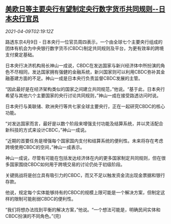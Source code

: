 <!--1617935462000-->
[美欧日等主要央行有望制定央行数字货币共同规则--日本央行官员](https://cn.reuters.com/article/japan-cen-digital-currency-0409-idCNKBS2BW06G)
------

<div><i>2021-04-09T02:19:12Z</i></div><p>路透东京4月9日 - 日本央行一位官员周四表示，一个由全球七个主要央行组成的团体有机会为中央银行数字货币(CBDC)制定共同规则及平台，为更有效率的跨境支付奠定基础。</p><p>日本央行决济机构局长神山一成说，CBDC在发达国家与新兴经济体中所扮演的角色不尽相同，发达国家拥有强健的金融系统，新兴国家则可以利用CBDC弥补其金融基建方面的不足。神山一成是日本央行负责监督CBDC发展的主管。</p><p>“因此最好是在经济架构类似的国家之间建立共同规范，”他说。“基于此，日本央行希望与其他六个主要国家的央行讨论共同规则，”神山一成在接受路透访问时说。</p><p>日本央行与美联储、欧洲央行等共七家全球主要央行，正在一起研究CBDC的核心功能。</p><p>“对发达国家而言，最好是以数个阶段来增强支付功能及结算系统，并以灵活配合新科技的方式来设计CBDC，”神山一成说。</p><p>“近期的首要任务是增强每个国家国内支付和结算系统的便利性。未来将存在考虑跨境使用CBDC的空间，”神山一成表示。</p><p>神山一成说，尽管有可能在包括发达经济体在内的更多国家制定共同规则，但在很多国家围绕CBDC如何用于跨境交易的讨论仍处于初级阶段。</p><p>关键挑战将是创立具有吸引力的CBDC，而又不足以触发资金流出现金票据和银行存款。</p><p>他说，规定每个实体能够持有的CBDC的规模上限可能是一个解决方案，但制定这样的限制可能削弱CBDC的便利性。</p><p>“我们将想办法找到平衡的解决方案，”他说。“一个想法可能是，明确民间实体和CBDC扮演的不同角色。”(完)</p>
